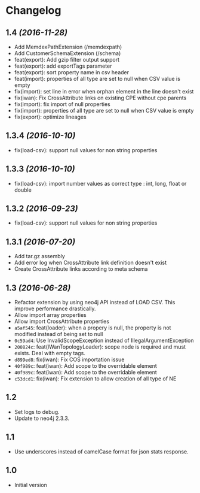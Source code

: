 # Changelog

## 1.4 _(2016-11-28)_
* Add MemdexPathExtension (/memdexpath)
* Add CustomerSchemaExtension (/schema)
* feat(export): Add gzip filter output support
* feat(export): add exportTags parameter
* feat(export): sort property name in csv header
* feat(import): properties of all type are set to null when CSV value is empty
* fix(import): set line in error when orphan element in the line doesn't exist
* fix(iwan): Fix CrossAttribute links on existing CPE without cpe parents
* fix(import): fix import of null properties
* fix(import): properties of all type are set to null when CSV value is empty
* fix(export): optimize lineages

## 1.3.4 _(2016-10-10)_
* fix(load-csv): support null values for non string properties

## 1.3.3 _(2016-10-10)_
* fix(load-csv): import number values as correct type : int, long, float or double

## 1.3.2 _(2016-09-23)_
* fix(load-csv): support null values for non string properties

## 1.3.1 _(2016-07-20)_

* Add tar.gz assembly
* Add error log when CrossAttribute link definition doesn't exist
* Create CrossAttribute links according to meta schema

## 1.3 _(2016-06-28)_

* Refactor extension by using neo4j API instead of LOAD CSV. This improve performance drastically.
* Allow import array properties
* Allow import CrossAttribute properties
* `a5af545`: feat(loader): when a propery is null, the property is not modified instead of being set to null
* `0c59ad4`: Use InvalidScopeException instead of IllegalArgumentException
* `200824c`: feat(IWanTopologyLoader): scope node is required and must exists. Deal with empty tags.
* `d899ed8`: fix(iwan): Fix COS importation issue
* `40f989c`: feat(iwan): Add scope to the overridable element
* `40f989c`: feat(iwan): Add scope to the overridable element
* `c53dcd1`: fix(iwan): Fix extension to allow creation of all type of NE

## 1.2

* Set logs to debug.
* Update  to neo4j 2.3.3.

## 1.1

* Use underscores instead of camelCase format for json stats response.

## 1.0

* Initial version
